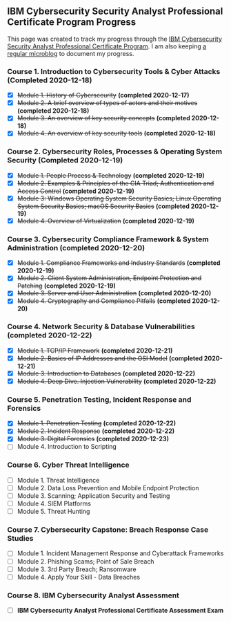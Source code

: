 IBM Cybersecurity Security Analyst Professional Certificate Program Progress
---
This page was created to track my progress through the [IBM Cybersecurity Security Analyst Professional Certificate Program](https://www.ibm.com/training/badge/aa8b45a3-df14-4874-87bc-5b8c1276407e). I am also keeping [a regular microblog](/cybersecurity-security-analyst-professional-certificate-program) to document my progress.

### Course 1. Introduction to Cybersecurity Tools & Cyber Attacks (Completed 2020-12-18) ###
- [x] ~~Module 1. History of Cybersecurity~~ **(completed 2020-12-17)**
- [x] ~~Module 2. A brief overview of types of actors and their motives~~ **(completed 2020-12-18)**
- [x] ~~Module 3. An overview of key security concepts~~ **(completed 2020-12-18)**
- [x] ~~Module 4. An overview of key security tools~~ **(completed 2020-12-18)**

### Course 2. Cybersecurity Roles, Processes & Operating System Security  (Completed 2020-12-19) ###
- [x] ~~Module 1. People Process & Technology~~ **(completed 2020-12-19)**
- [x] ~~Module 2. Examples & Principles of the CIA Triad; Authentication and Access Control~~ **(completed 2020-12-19)**
- [x] ~~Module 3: Windows Operating System Security Basics; Linux Operating System Security Basics; macOS Security Basics~~ **(completed 2020-12-19)**
- [x] ~~Module 4. Overview of Virtualization~~ **(completed 2020-12-19)**

### Course 3. Cybersecurity Compliance Framework & System Administration (completed 2020-12-20) ###
- [x] ~~Module 1. Compliance Frameworks and Industry Standards~~ **(completed 2020-12-19)**
- [x] ~~Module 2. Client System Administration, Endpoint Protection and Patching~~ **(completed 2020-12-19)**
- [x] ~~Module 3. Server and User Administration~~ **(completed 2020-12-20)**
- [x] ~~Module 4. Cryptography and Compliance Pitfalls~~ **(completed 2020-12-20)**

### Course 4. Network Security & Database Vulnerabilities (completed 2020-12-22) ###
- [x] ~~Module 1. TCP/IP Framework~~ **(completed 2020-12-21)**
- [x] ~~Module 2. Basics of IP Addresses and the OSI Model~~ **(completed 2020-12-21)**
- [x] ~~Module 3. Introduction to Databases~~ **(completed 2020-12-22)**
- [x] ~~Module 4. Deep Dive. Injection Vulnerability~~ **(completed 2020-12-22)**

### Course 5. Penetration Testing, Incident Response and Forensics ###  
- [x] ~~Module 1. Penetration Testing~~ **(completed 2020-12-22)**
- [x] ~~Module 2. Incident Response~~ **(completed 2020-12-22)**
- [x] ~~Module 3. Digital Forensics~~ **(completed 2020-12-23)**
- [ ] Module 4. Introduction to Scripting

### Course 6. Cyber Threat Intelligence ###  
- [ ] Module 1. Threat Intelligence
- [ ] Module 2. Data Loss Prevention and Mobile Endpoint Protection
- [ ] Module 3. Scanning; Application Security and Testing
- [ ] Module 4. SIEM Platforms
- [ ] Module 5. Threat Hunting

### Course 7. Cybersecurity Capstone: Breach Response Case Studies ###
- [ ] Module 1. Incident Management Response and Cyberattack Frameworks
- [ ] Module 2. Phishing Scams; Point of Sale Breach
- [ ] Module 3. 3rd Party Breach; Ransomware
- [ ] Module 4. Apply Your Skill - Data Breaches

### Course 8. IBM Cybersecurity Analyst Assessment ###
- [ ] **IBM Cybersecurity Analyst Professional Certificate Assessment Exam**
